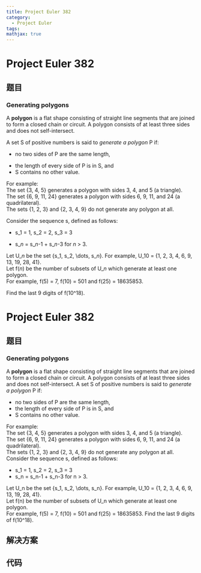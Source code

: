 ```yaml
---
title: Project Euler 382
category:
  - Project Euler
tags:
mathjax: true
---
```

<escape><!-- more --></escape>
    
# Project Euler 382
## 题目
### Generating polygons



A <b>polygon</b> is a flat shape consisting of straight line segments that are joined to form a closed chain or circuit. A polygon consists of at least three sides and does not self-intersect.



A set S of positive numbers is said to <i>generate a polygon</i> P if:<ul><li> no two sides of P are the same length,
</li><li> the length of every side of P is in S, and
</li><li> S contains no other value.
</li></ul>
For example:<br />
The set {3, 4, 5} generates a polygon with sides 3, 4, and 5 (a triangle).<br />
The set {6, 9, 11, 24} generates a polygon with sides 6, 9, 11, and 24 (a quadrilateral).<br />
The sets {1, 2, 3} and {2, 3, 4, 9} do not generate any polygon at all.<br />


Consider the sequence s, defined as follows:<ul><li>s_1 = 1, s_2 = 2, s_3 = 3
</li><li>s_<var>n</var> = s_<var>n</var>-1 + s_<var>n</var>-3 for <var>n</var> > 3.
</li></ul>
Let U_<var>n</var> be the set {s_1, s_2, \dots, s_<var>n</var>}. For example, U_10 = {1, 2, 3, 4, 6, 9, 13, 19, 28, 41}.<br />
Let f(<var>n</var>) be the number of subsets of U_<var>n</var> which generate at least one polygon.<br />
For example, f(5) = 7, f(10) = 501 and f(25) = 18635853.



Find the last 9 digits of f(10^18).



# Project Euler 382
## 题目
### Generating polygons

A <b>polygon</b> is a flat shape consisting of straight line segments that are joined to form a closed chain or circuit. A polygon consists of at least three sides and does not self-intersect.
A set S of positive numbers is said to <i>generate a polygon</i> P if:
<ul>
<li>no two sides of P are the same length,</li>
<li>the length of every side of P is in S, and</li>
<li>S contains no other value.</li>
</ul>
For example:<br>The set {3, 4, 5} generates a polygon with sides 3, 4, and 5 (a triangle).<br>The set {6, 9, 11, 24} generates a polygon with sides 6, 9, 11, and 24 (a quadrilateral).<br>The sets {1, 2, 3} and {2, 3, 4, 9} do not generate any polygon at all.
Consider the sequence s, defined as follows:
<ul>
<li>s_1 = 1, s_2 = 2, s_3 = 3</li>
<li>s_n = s_n-1 + s_n-3 for n > 3.</li>
</ul>
Let U_n be the set {s_1, s_2, \dots, s_n}. For example, U_10 = {1, 2, 3, 4, 6, 9, 13, 19, 28, 41}.<br>Let f(n) be the number of subsets of U_n which generate at least one polygon.<br>For example, f(5) = 7, f(10) = 501 and f(25) = 18635853.
Find the last 9 digits of f(10^18).


## 解决方案


## 代码


